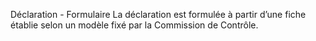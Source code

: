 Déclaration - Formulaire
La déclaration est formulée à partir d’une fiche établie selon un modèle fixé par la Commission de Contrôle.